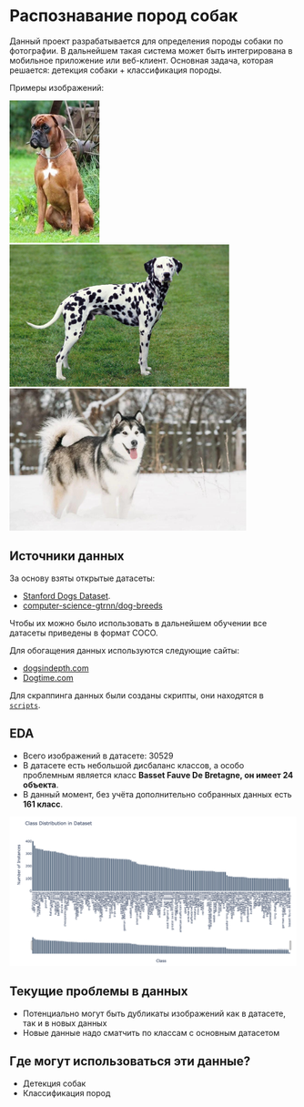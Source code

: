 # Распознавание пород собак
Данный проект разрабатывается для определения породы собаки по фотографии. В дальнейшем такая система может быть интегрирована в мобильное приложение или веб-клиент. Основная задача, которая решается: детекция собаки + классификация породы.

Примеры изображений:

<img src="images/boxer.jpg" alt="Боксёр" height="250">
<img src="images/dolmatinec.jpg" alt="Долматинец" height="250">
<img src="images/haski.jpg" alt="Хаски" height="250">


## Источники данных
За основу взяты открытые датасеты:
- [Stanford Dogs Dataset](https://www.kaggle.com/datasets/jessicali9530/stanford-dogs-dataset/data).
- [computer-science-gtrnn/dog-breeds](https://universe.roboflow.com/computer-science-gtrnn/dog-breeds-u4eaf)

Чтобы их можно было использовать в дальнейшем обучении все датасеты приведены в формат COCO.

Для обогащения данных используются следующие сайты:
- [dogsindepth.com](https://dogsindepth.com/list_of_all_dog_breeds.html)
- [Dogtime.com](https://dogtime.com/dog-breeds)

Для скраппинга данных были созданы скрипты, они находятся в [`scripts`](scripts/).


## EDA
- Всего изображений в датасете: 30529
- В датасете есть небольшой дисбаланс классов, а особо проблемным является класс **Basset Fauve De Bretagne, он имеет 24 объекта**.
- В данный момент, без учёта дополнительно собранных данных есть **161 класс**.

![Распределение классов](images/class_distribution.png)


## Текущие проблемы в данных
- Потенциально могут быть дубликаты изображений как в датасете, так и в новых данных
- Новые данные надо сматчить по классам с основным датасетом


## Где могут использоваться эти данные?
- Детекция собак
- Классификация пород
